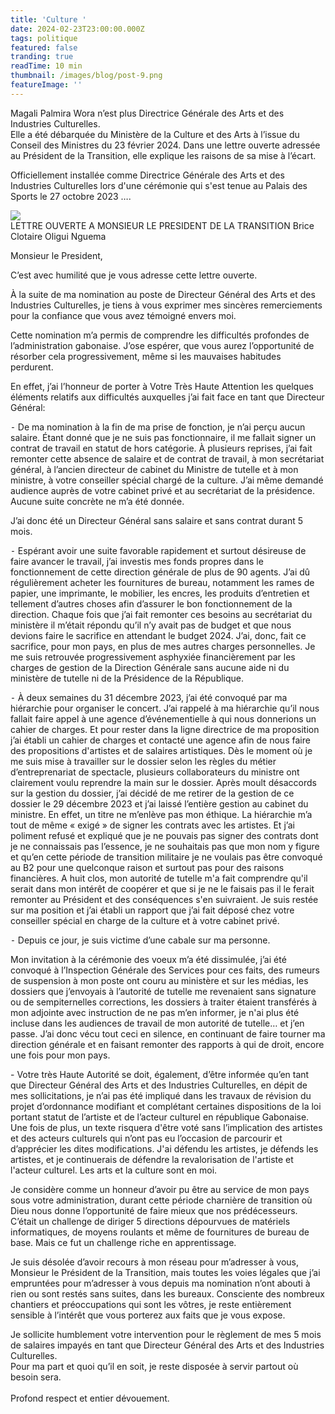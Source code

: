 ```yaml
---
title: 'Culture '
date: 2024-02-23T23:00:00.000Z
tags: politique
featured: false
tranding: true
readTime: 10 min
thumbnail: /images/blog/post-9.png
featureImage: ''
---
```


Magali Palmira Wora n’est plus Directrice Générale des Arts et des Industries Culturelles. \
Elle a été débarquée du Ministère de la Culture et des Arts à l’issue du Conseil des Ministres du 23 février 2024. Dans une lettre ouverte adressée au Président de la Transition, elle explique les raisons de sa mise à l’écart. 

Officiellement installée comme Directrice Générale des Arts et des Industries Culturelles lors d'une cérémonie qui s'est tenue au Palais des Sports le 27 octobre 2023 ….

![](/706ED9AA-EAAC-42A2-8A3D-023641B567FD.jpeg)\
LETTRE OUVERTE A MONSIEUR LE PRESIDENT DE LA TRANSITION Brice Clotaire Oligui Nguema 

Monsieur le President, 

C’est avec humilité que je vous adresse cette lettre ouverte.

À la suite de ma nomination au poste de Directeur Général des Arts et des Industries Culturelles, je tiens à vous exprimer mes sincères remerciements pour la confiance que vous avez témoigné envers moi. 

Cette nomination m’a permis de comprendre les difficultés profondes de l’administration gabonaise. J’ose espérer, que vous aurez l’opportunité de résorber cela progressivement, même si les mauvaises habitudes perdurent. 

En effet, j’ai l’honneur de porter à Votre Très Haute Attention les quelques éléments relatifs aux difficultés auxquelles j’ai fait face en tant que Directeur Général: 

 ⁃ De ma nomination à la fin de ma prise de fonction, je n’ai perçu aucun salaire. Étant donné que je ne suis pas fonctionnaire, il me fallait signer un contrat de travail en statut de hors catégorie. À plusieurs reprises, j’ai fait remonter cette absence de salaire et de contrat de travail, à mon secrétariat général, à l’ancien directeur de cabinet du Ministre de tutelle et à mon ministre, à votre conseiller spécial chargé de la culture. J’ai même demandé audience auprès de votre cabinet privé et au secrétariat de la présidence. Aucune suite concrète ne m’a été donnée. 

J’ai donc été un Directeur Général sans salaire et sans contrat durant 5 mois. 

 ⁃ Espérant avoir une suite favorable rapidement et surtout désireuse de faire avancer le travail, j’ai investis mes fonds propres dans le fonctionnement de cette direction générale de plus de 90 agents. J’ai dû régulièrement acheter les fournitures de bureau, notamment les rames de papier, une imprimante, le mobilier, les encres, les produits d’entretien et tellement d’autres choses afin d’assurer le bon fonctionnement de la direction. Chaque fois que j’ai fait remonter ces besoins au secrétariat du ministère il m’était répondu qu’il n’y avait pas de budget et que nous devions faire le sacrifice en attendant le budget 2024. J’ai, donc, fait ce sacrifice, pour mon pays, en plus de mes autres charges personnelles. Je me suis retrouvée progressivement asphyxiée financièrement par les charges de gestion de la Direction Générale sans aucune aide ni du ministère de tutelle ni de la Présidence de la République. 

 ⁃ À deux semaines du 31 décembre 2023, j’ai été convoqué par ma hiérarchie pour organiser le concert. J’ai rappelé à ma hiérarchie qu’il nous fallait faire appel à une agence d’événementielle à qui nous donnerions un cahier de charges. Et pour rester dans la ligne directrice de ma proposition j’ai établi un cahier de charges et contacté une agence afin de nous faire des propositions d'artistes et de salaires artistiques. Dès le moment où je me suis mise à travailler sur le dossier selon les règles du métier d’entreprenariat de spectacle, plusieurs collaborateurs du ministre ont clairement voulu reprendre la main sur le dossier. Après moult désaccords sur la gestion du dossier, j’ai décidé de me retirer de la gestion de ce dossier le 29 décembre 2023 et j’ai laissé l’entière gestion au cabinet du ministre. En effet, un titre ne m’enlève pas mon éthique. La hiérarchie m’a tout de même « exigé » de signer les contrats avec les artistes. Et j’ai poliment refusé et expliqué que je ne pouvais pas signer des contrats dont je ne connaissais pas l’essence, je ne souhaitais pas que mon nom y figure et qu’en cette période de transition militaire je ne voulais pas être convoqué au B2 pour une quelconque raison et surtout pas pour des raisons financières. A huit clos, mon autorité de tutelle m'a fait comprendre qu'il serait dans mon intérêt de coopérer et que si je ne le faisais pas il le ferait remonter au Président et des conséquences s'en suivraient. Je suis restée sur ma position et j’ai établi un rapport que j’ai fait déposé chez votre conseiller spécial en charge de la culture et à votre cabinet privé. 

 ⁃ Depuis ce jour, je suis victime d’une cabale sur ma personne.

Mon invitation à la cérémonie des voeux m’a été dissimulée, j’ai été convoqué à l’Inspection Générale des Services pour ces faits, des rumeurs de suspension à mon poste ont couru au ministère et sur les médias, les dossiers que j’envoyais à l’autorité de tutelle me revenaient sans signature ou de sempiternelles corrections, les dossiers à traiter étaient transférés à mon adjointe avec instruction de ne pas m’en informer, je n'ai plus été incluse dans les audiences de travail de mon autorité de tutelle… et j’en passe. J’ai donc vécu tout ceci en silence, en continuant de faire tourner ma direction générale et en faisant remonter des rapports à qui de droit, encore une fois pour mon pays.

\- Votre très Haute Autorité se doit, également, d’être informée qu’en tant que Directeur Général des Arts et des Industries Culturelles, en dépit de mes sollicitations, je n’ai pas été impliqué dans les travaux de révision du projet d’ordonnance modifiant et complétant certaines dispositions de la loi portant statut de l’artiste et de l’acteur culturel en république Gabonaise. Une fois de plus, un texte risquera d'être voté sans l’implication des artistes et des acteurs culturels qui n’ont pas eu l’occasion de parcourir et d’apprécier les dites modifications. J'ai défendu les artistes, je défends les artistes, et je continuerais de défendre la revalorisation de l'artiste et l'acteur culturel. Les arts et la culture sont en moi. 

Je considère comme un honneur d’avoir pu être au service de mon pays sous votre administration, durant cette période charnière de transition où Dieu nous donne l’opportunité de faire mieux que nos prédécesseurs. C’était un challenge de diriger 5 directions dépourvues de matériels informatiques, de moyens roulants et même de fournitures de bureau de base. Mais ce fut un challenge riche en apprentissage. 

Je suis désolée d’avoir recours à mon réseau pour m’adresser à vous, Monsieur le Président de la Transition, mais toutes les voies légales que j’ai empruntées pour m’adresser à vous depuis ma nomination n’ont abouti à rien ou sont restés sans suites, dans les bureaux. Consciente des nombreux chantiers et préoccupations qui sont les vôtres, je reste entièrement sensible à l’intérêt que vous porterez aux faits que je vous expose. 

Je sollicite humblement votre intervention pour le règlement de mes 5 mois de salaires impayés en tant que Directeur Général des Arts et des Industries Culturelles.\
Pour ma part et quoi qu’il en soit, je reste disposée à servir partout où besoin sera. \
\
Profond respect et entier dévouement.
